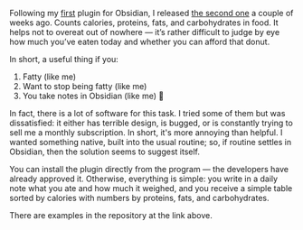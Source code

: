 ﻿Following my [first](/notes/obsidian-fastimer/) plugin for Obsidian, I released [the second one](https://github.com/vkostyanetsky/ObsidianFoodiary) a couple of weeks ago. Counts calories, proteins, fats, and carbohydrates in food. It helps not to overeat out of nowhere — it’s rather difficult to judge by eye how much you’ve eaten today and whether you can afford that donut.

In short, a useful thing if you:

1. Fatty (like me)
2. Want to stop being fatty (like me)
3. You take notes in Obsidian (like me) 🙂

In fact, there is a lot of software for this task. I tried some of them but was dissatisfied: it either has terrible design, is bugged, or is constantly trying to sell me a monthly subscription. In short, it's more annoying than helpful. I wanted something native, built into the usual routine; so, if routine settles in Obsidian, then the solution seems to suggest itself.

You can install the plugin directly from the program — the developers have already approved it. Otherwise, everything is simple: you write in a daily note what you ate and how much it weighed, and you receive a simple table sorted by calories with numbers by proteins, fats, and carbohydrates.

There are examples in the repository at the link above.